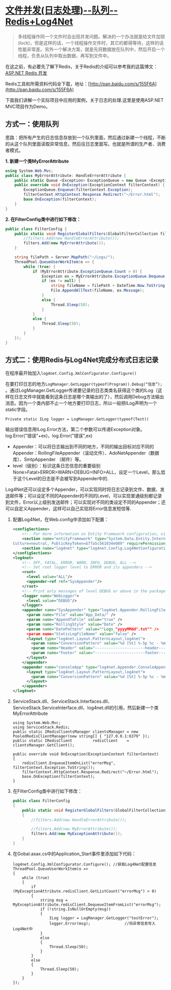 # [文件并发(日志处理)--队列--Redis+Log4Net](http://www.cnblogs.com/jiekzou/p/4403561.html)

> 多线程操作同一个文件时会出现并发问题。解决的一个办法就是给文件加锁(lock)，但是这样的话，一个线程操作文件时，其它的都得等待，这样的话性能非常差。另外一个解决方案，就是先将数据放在队列中，然后开启一个线程，负责从队列中取出数据，再写到文件中。

在这之前，有必要先了解下Redis，关于Redis的介绍可以参考我的这篇博文：[ASP.NET Redis 开发](http://www.cnblogs.com/jiekzou/p/4487356.html)

Redis工具和所需资料代码全下载，地址：[http://pan.baidu.com/s/155F6A](http://pan.baidu.com/s/155F6A)

下面我们讲解一个实际项目中应用的案例，关于日志的处理.这里是使用ASP.NET MVC项目作为Demo。

## 方式一：使用队列

思路：把所有产生的日志信息存放到一个队列里面，然后通过新建一个线程，不断的从这个队列里面读取异常信息，然后往日志里面写。也就是所谓的生产者、消费者模式。

**1. 新建一个类MyErrorAttribute**

```csharp
using System.Web.Mvc;
public class MyErrorAttribute: HandleErrorAttribute {
    public static Queue <Exception> ExceptionQueue = new Queue <Exception> ();
    public override void OnException(ExceptionContext filterContext) {
        ExceptionQueue.Enqueue(filterContext.Exception);
        filterContext.HttpContext.Response.Redirect("~/Error.html");
        base.OnException(filterContext);
    }
}
```

**2. 在FilterConfig类中进行如下修改：**

```csharp
public class FilterConfig {
    public static void RegisterGlobalFilters(GlobalFilterCollection filters){
        //filters.Add(new HandleErrorAttribute());      
        filters.Add(new MyErrorAttribute());
    }

    string filePath = Server.MapPath("~/Logs/");
    ThreadPool.QueueUserWorkItem(o => {
        while (true) {
            if (MyErrorAttribute.ExceptionQueue.Count > 0) {
                Exception ex = MyErrorAttribute.ExceptionQueue.Dequeue();
                if (ex != null) {
                    string fileName = filePath + DateTime.Now.ToString("yyyy-MM-dd") + ".txt";
                    File.AppendAllText(fileName, ex.Message);
                }
                else {
                    Thread.Sleep(50);
                }
            }
            else {
                Thread.Sleep(50);
            }
        }
    });
}
```

## 方式二：使用Redis与Log4Net完成分布式日志记录

在程序最开始加入`log4net.Config.XmlConfigurator.Configure()`

在要打印日志的地方`LogManager.GetLogger(typeof(Program)).Debug(“信息”);` 。通过LogManager.GetLogger传递要记录的日志类类名获得这个类的ILog（这样在日志文件中就能看到这条日志是哪个类输出的了），然后调用Debug方法输出消息。因为一个类内部不止一个地方要打印日志，所以一般把ILog声明为一个static字段。

`Private static ILog logger = LogManager.GetLogger(typeof(Test))`

输出错误信息用ILog.Error方法，第二个参数可以传递Exception对象。log.Error("错误"+ex)，log.Error("错误",ex)

- Appender：可以将日志输出到不同的地方，不同的输出目标对应不同的Appender：RollingFileAppender（滚动文件）、AdoNetAppender（数据库）、SmtpAppender （邮件）等。
- level（级别）：标识这条日志信息的重要级别None>Fatal>ERROR>WARN>DEBUG>INFO>ALL，设定一个Level，那么低于这个Level的日志是不会被写到Appender中的.

Log4Net还可以设定多个Appender，可以实现同时将日志记录到文件、数据、发送邮件等；可以设定不同的Appender的不同的Level，可以实现普通级别都记录到文件，Error以上级别发送邮件；可以实现对不同的类设定不同的Appender；还可以自定义Appender，这样可以自己实现将Error信息发短信等.



1. 配置Log4Net，在Web.config中添加如下配置：

    ```xml
    <configSections>  
        <!-- For more information on Entity Framework configuration, visit http://go.microsoft.com/fwlink/?LinkID=237468 -->  
        <section name="entityFramework" type="System.Data.Entity.Internal.ConfigFile.EntityFrameworkSection, EntityFramework, Version=5.0.0.0,   
    Culture=neutral, PublicKeyToken=b77a5c561934e089" requirePermission="false" />  
        <section name="log4net" type="log4net.Config.Log4NetConfigurationSectionHandler, log4net"/>  
    </configSections>  
    <log4net>  
        <!-- OFF, FATAL, ERROR, WARN, INFO, DEBUG, ALL -->  
        <!-- Set root logger level to ERROR and its appenders -->  
        <root>  
          <level value="ALL"/>  
          <appender-ref ref="SysAppender"/>  
        </root>  
        <!-- Print only messages of level DEBUG or above in the packages -->  
        <logger name="WebLogger">  
          <level value="DEBUG"/>  
        </logger>  
        <appender name="SysAppender" type="log4net.Appender.RollingFileAppender,log4net" >  
          <param name="File" value="App_Data/" />  
          <param name="AppendToFile" value="true" />  
          <param name="RollingStyle" value="Date" />  
          <param name="DatePattern" value=""Logs_"yyyyMMdd".txt"" />  
          <param name="StaticLogFileName" value="false" />  
          <layout type="log4net.Layout.PatternLayout,log4net">  
            <param name="ConversionPattern" value="%d [%t] %-5p %c - %m%n" />  
            <param name="Header" value="----------------------header--------------------------" />  
            <param name="Footer" value="----------------------footer--------------------------" />  
          </layout>  
        </appender>  
        <appender name="consoleApp" type="log4net.Appender.ConsoleAppender,log4net">  
          <layout type="log4net.Layout.PatternLayout,log4net">  
            <param name="ConversionPattern" value="%d [%t] %-5p %c - %m%n" />  
          </layout>  
        </appender>  
    </log4net>  
    ```

1. ServiceStack.dll、ServiceStack.Interfaces.dll、ServiceStack.ServiceInterface.dll、log4net.dll的引用，然后新建一个类MyErrorAttribute

    ```cSharp
    using System.Web.Mvc;
    using ServiceStack.Redis;
    public static IRedisClientsManager clientsManager = new PooledRedisClientManager(new string[] { "127.0.0.1:6379" });
    public static IRedisClient         redisClient    = clientsManager.GetClient();
    
    public override void OnException(ExceptionContext filterContext)
    {
        redisClient.EnqueueItemOnList("errorMsg", filterContext.Exception.ToString());
        filterContext.HttpContext.Response.Redirect("~/Error.html");
        base.OnException(filterContext);
    }
    ```

1. 在FilterConfig类中进行如下修改：

    ```csharp
    public class FilterConfig
    {
        public static void RegisterGlobalFilters(GlobalFilterCollection filters)
        {
            //filters.Add(new HandleErrorAttribute());
    
            //filters.Add(new MyErrorAttribute());
            filters.Add(new MyExceptionAttribute());
        }
    }
    ```

1. 在Gobal.asax.cs中的Application_Start事件里添加如下代码：

    ```cSharp
    log4net.Config.XmlConfigurator.Configure(); //获取Log4Net配置信息
    ThreadPool.QueueUserWorkItem(o =>
    {
        while (true)
        {
            if (MyExceptionAttribute.redisClient.GetListCount("errorMsg") > 0)
            {
                string msg = MyExceptionAttribute.redisClient.DequeueItemFromList("errorMsg");
                if (!string.IsNullOrEmpty(msg))
                {
                    ILog logger = LogManager.GetLogger("testError");
                    logger.Error(msg);               //将异常信息写入Log4Net中
                }
                else
                {
                    Thread.Sleep(50);
                }
            }
            else
            {
                Thread.Sleep(50);
            }
        }
    });
    ```





